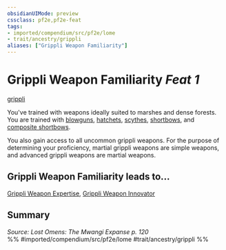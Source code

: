 ```yaml
---
obsidianUIMode: preview
cssclass: pf2e,pf2e-feat
tags:
- imported/compendium/src/pf2e/lome
- trait/ancestry/grippli
aliases: ["Grippli Weapon Familiarity"]
---
```

# Grippli Weapon Familiarity  *Feat 1*  
[grippli](grippli-b2.md)  


You've trained with weapons ideally suited to marshes and dense forests. You are trained with [blowguns](../equipment/items/blowgun.md), [hatchets](../equipment/items/hatchet.md), [scythes](../equipment/items/scythe.md), [shortbows](../equipment/items/shortbow.md), and [composite shortbows](../equipment/items/composite-shortbow.md).

You also gain access to all uncommon grippli weapons. For the purpose of determining your proficiency, martial grippli weapons are simple weapons, and advanced grippli weapons are martial weapons.

## Grippli Weapon Familiarity leads to...

[Grippli Weapon Expertise](grippli-weapon-expertise-lome.md), [Grippli Weapon Innovator](grippli-weapon-innovator-lome.md)

## Summary

*Source: Lost Omens: The Mwangi Expanse p. 120*  
%% #imported/compendium/src/pf2e/lome #trait/ancestry/grippli %%